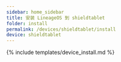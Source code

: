```yaml
---
sidebar: home_sidebar
title: 安装 LineageOS 到 shieldtablet
folder: install
permalink: /devices/shieldtablet/install
device: shieldtablet
---
```

{% include templates/device_install.md %}
